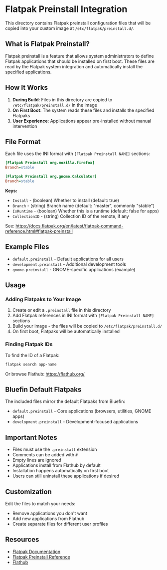 # Flatpak Preinstall Integration

This directory contains Flatpak preinstall configuration files that will be copied into your custom image at `/etc/flatpak/preinstall.d/`.

## What is Flatpak Preinstall?

Flatpak preinstall is a feature that allows system administrators to define Flatpak applications that should be installed on first boot. These files are read by the Flatpak system integration and automatically install the specified applications.

## How It Works

1. **During Build**: Files in this directory are copied to `/etc/flatpak/preinstall.d/` in the image
2. **On First Boot**: The system reads these files and installs the specified Flatpaks
3. **User Experience**: Applications appear pre-installed without manual intervention

## File Format

Each file uses the INI format with `[Flatpak Preinstall NAME]` sections:

```ini
[Flatpak Preinstall org.mozilla.firefox]
Branch=stable

[Flatpak Preinstall org.gnome.Calculator]
Branch=stable
```

**Keys:**
- `Install` - (boolean) Whether to install (default: true)
- `Branch` - (string) Branch name (default: "master", commonly "stable")
- `IsRuntime` - (boolean) Whether this is a runtime (default: false for apps)
- `CollectionID` - (string) Collection ID of the remote, if any

See: https://docs.flatpak.org/en/latest/flatpak-command-reference.html#flatpak-preinstall

## Example Files

- `default.preinstall` - Default applications for all users
- `development.preinstall` - Additional development tools
- `gnome.preinstall` - GNOME-specific applications (example)

## Usage

### Adding Flatpaks to Your Image

1. Create or edit a `.preinstall` file in this directory
2. Add Flatpak references in INI format with `[Flatpak Preinstall NAME]` sections
3. Build your image - the files will be copied to `/etc/flatpak/preinstall.d/`
4. On first boot, Flatpaks will be automatically installed

### Finding Flatpak IDs

To find the ID of a Flatpak:
```bash
flatpak search app-name
```

Or browse Flathub: https://flathub.org/

## Bluefin Default Flatpaks

The included files mirror the default Flatpaks from Bluefin:
- `default.preinstall` - Core applications (browsers, utilities, GNOME apps)
- `development.preinstall` - Development-focused applications

## Important Notes

- Files must use the `.preinstall` extension
- Comments can be added with `#`
- Empty lines are ignored
- Applications install from Flathub by default
- Installation happens automatically on first boot
- Users can still uninstall these applications if desired

## Customization

Edit the files to match your needs:
- Remove applications you don't want
- Add new applications from Flathub
- Create separate files for different user profiles

## Resources

- [Flatpak Documentation](https://docs.flatpak.org/)
- [Flatpak Preinstall Reference](https://docs.flatpak.org/en/latest/flatpak-command-reference.html#flatpak-preinstall)
- [Flathub](https://flathub.org/)
